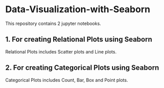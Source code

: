 # Data-Visualization-with-Seaborn

This repository contains 2 jupyter notebooks. 

## 1. For creating Relational Plots using Seaborn

Relational Plots includes Scatter plots and Line plots.

## 2. For creating Categorical Plots using Seaborn

Categorical Plots includes Count, Bar, Box and Point plots.

